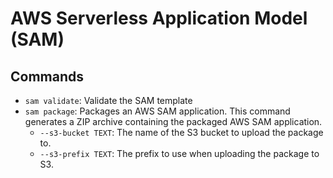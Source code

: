# AWS Serverless Application Model (SAM)

## Commands

- `sam validate`: Validate the SAM template
- `sam package`: Packages an AWS SAM application. This command generates a ZIP archive containing the packaged AWS SAM application.
  - `--s3-bucket TEXT`: The name of the S3 bucket to upload the package to.
  - `--s3-prefix TEXT`: The prefix to use when uploading the package to S3.
  